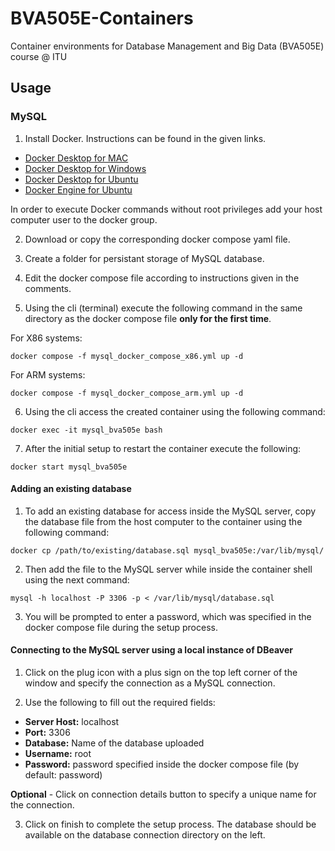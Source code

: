 # BVA505E-Containers
Container environments for Database Management and Big Data (BVA505E) course @ ITU


## Usage

### MySQL

1. Install Docker. Instructions can be found in the given links.
- [Docker Desktop for MAC](https://docs.docker.com/desktop/install/mac-install/)
- [Docker Desktop for Windows](https://docs.docker.com/desktop/install/windows-install/)
- [Docker Desktop for Ubuntu](https://docs.docker.com/desktop/install/ubuntu/)
- [Docker Engine for Ubuntu](https://docs.docker.com/engine/install/ubuntu/)

In order to execute Docker commands without root privileges add your host computer user to the docker group.

2. Download or copy the corresponding docker compose yaml file.

3. Create a folder for persistant storage of MySQL database.

4. Edit the docker compose file according to instructions given in the comments.

5. Using the cli (terminal) execute the following command in the same directory as the docker compose file **only for the first time**.

For X86 systems:
```
docker compose -f mysql_docker_compose_x86.yml up -d
```

For ARM systems:
```
docker compose -f mysql_docker_compose_arm.yml up -d
```

6. Using the cli access the created container using the following command:
```
docker exec -it mysql_bva505e bash
```

7. After the initial setup to restart the container execute the following:
```
docker start mysql_bva505e
```

#### Adding an existing database

1. To add an existing database for access inside the MySQL server, copy the database file from the host computer to the container using the following command:
```
docker cp /path/to/existing/database.sql mysql_bva505e:/var/lib/mysql/
```

2. Then add the file to the MySQL server while inside the container shell using the next command:
```
mysql -h localhost -P 3306 -p < /var/lib/mysql/database.sql
```

3. You will be prompted to enter a password, which was specified in the docker compose file during the setup process.

#### Connecting to the MySQL server using a local instance of DBeaver

1. Click on the plug icon with a plus sign on the top left corner of the window and specify the connection as a MySQL connection.

2. Use the following to fill out the required fields:

+ **Server Host:** localhost
+ **Port:** 3306
+ **Database:** Name of the database uploaded
+ **Username:** root
+ **Password:** password specified inside the docker compose file (by default: password)

**Optional** - Click on connection details button to specify a unique name for the connection.

3. Click on finish to complete the setup process. The database should be available on the database connection directory on the left.
